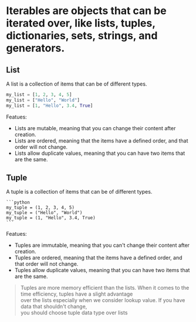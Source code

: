 # Iterables are objects that can be iterated over, like lists, tuples, dictionaries, sets, strings, and generators.

## List
A list is a collection of items that can be of different types.
  
  ```python
  my_list = [1, 2, 3, 4, 5]
  my_list = ["Hello", "World"]
  my_list = [1, "Hello", 3.4, True]
  ```

Featues:
- Lists are mutable, meaning that you can change their content after creation.
- Lists are ordered, meaning that the items have a defined order, and that order will not change.
- Lists allow duplicate values, meaning that you can have two items that are the same.

## Tuple
A tuple is a collection of items that can be of different types.
    
    ```python
    my_tuple = (1, 2, 3, 4, 5)
    my_tuple = ("Hello", "World")
    my_tuple = (1, "Hello", 3.4, True)
    ```
Featues:
- Tuples are immutable, meaning that you can't change their content after creation.
- Tuples are ordered, meaning that the items have a defined order, and that order will not change.
- Tuples allow duplicate values, meaning that you can have two items that are the same.


> Tuples are more memory efficient than the lists. When it comes to the time efficiency, tuples have a slight advantage  
> over the lists especially when we consider lookup value. If you have data that shouldn't change,  
> you should choose tuple data type over lists